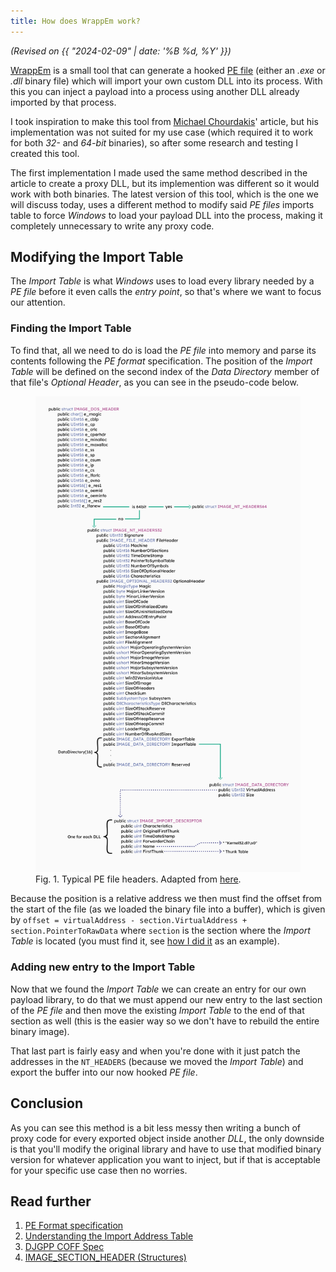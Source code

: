 ```yaml
---
title: How does WrappEm work?
---
```


*(Revised on {{ "2024-02-09" |  date: '%B %d, %Y' }})*

[WrappEm] is a small tool that can generate a hooked [PE file] (either an _.exe_ or _.dll_ binary file) which will import your own custom DLL into its process. With this you can inject a payload into a process using another DLL already imported by that process.

I took inspiration to make this tool from [Michael Chourdakis]' article, but his implementation was not suited for my use case (which required it to work for both _32-_ and _64-bit_ binaries), so after some research and testing I created this tool.

The first implementation I made used the same method described in the article to create a proxy DLL, but its implemention was different so it would work with both binaries. The latest version of this tool, which is the one we will discuss today, uses a different method to modify said _PE files_ imports table to force _Windows_ to load your payload DLL into the process, making it completely unnecessary to write any proxy code.

## Modifying the Import Table

The _Import Table_ is what _Windows_ uses to load every library needed by a _PE file_ before it even calls the _entry point_, so that's where we want to focus our attention.

### Finding the Import Table

To find that, all we need to do is load the _PE file_ into memory and parse its contents following the _PE format_ specification. The position of the _Import Table_ will be defined on the second index of the _Data Directory_ member of that file's _Optional Header_, as you can see in the pseudo-code below.

 <figure>
  <img src="/assets/img/wrappem.png" alt="PE Format">
  <figcaption>
    <span>Fig. 1. Typical PE file headers. Adapted from</span>
    <a href="http://sandsprite.com/CodeStuff/Understanding_imports.html" target="_blank">here</a>.
  </figcaption>
</figure>

Because the position is a relative address we then must find the offset from the start of the file (as we loaded the binary file into a buffer), which is given by `offset = virtualAddress - section.VirtualAddress + section.PointerToRawData` where `section` is the section where the _Import Table_ is located (you must find it, see [how I did it](https://github.com/oAGoulart/wrappem/blob/6d0c7f1827c63ccea13e7c8b4140410cd1ea44b5/wrappem.cpp#L97-L109) as an example).

### Adding new entry to the Import Table

Now that we found the _Import Table_ we can create an entry for our own payload library, to do that we must append our new entry to the last section of the _PE file_ and then move the existing _Import Table_ to the end of that section as well (this is the easier way so we don't have to rebuild the entire binary image).

That last part is fairly easy and when you're done with it just patch the addresses in the `NT_HEADERS` (because we moved the _Import Table_) and export the buffer into our now hooked _PE file_.

## Conclusion

As you can see this method is a bit less messy then writing a bunch of proxy code for every exported object inside another _DLL_, the only downside is that you'll modify the original library and have to use that modified binary version for whatever application you want to inject, but if that is acceptable for your specific use case then no worries.

## Read further

1. [PE Format specification](https://docs.microsoft.com/en-us/windows/win32/debug/pe-format)
2. [Understanding the Import Address Table](http://sandsprite.com/CodeStuff/Understanding_imports.html)
3. [DJGPP COFF Spec](http://www.delorie.com/djgpp/doc/coff/)
4. [IMAGE_SECTION_HEADER (Structures)](http://pinvoke.net/default.aspx/Structures.IMAGE_SECTION_HEADER)

[WrappEm]: https://github.com/oAGoulart/wrappem
[PE file]: https://docs.microsoft.com/en-us/windows/win32/debug/pe-format
[Michael Chourdakis]: https://www.codeproject.com/articles/16541/create-your-proxy-dlls-automatically
